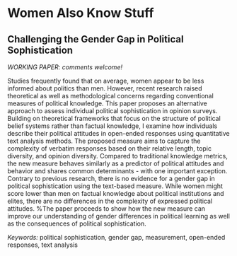 # Women Also Know Stuff
## Challenging the Gender Gap in Political Sophistication

*WORKING PAPER: comments welcome!*

Studies frequently found that on average, women appear to be less informed about politics than men. However, recent research raised theoretical as well as methodological concerns regarding conventional measures of political knowledge. This paper proposes an alternative approach to assess individual political sophistication in opinion surveys. Building on theoretical frameworks that focus on the structure of political belief systems rather than factual knowledge, I examine how individuals describe their political attitudes in open-ended responses using quantitative text analysis methods. The proposed measure aims to capture the complexity of verbatim responses based on their relative length, topic diversity, and opinion diversity. Compared to traditional knowledge metrics, the new measure behaves similarly as a predictor of political attitudes and behavior and shares common determinants - with one important exception. Contrary to previous research, there is no evidence for a gender gap in political sophistication using the text-based measure. While women might score lower than men on factual knowledge about political institutions and elites, there are no differences in the complexity of expressed political attitudes. %The paper proceeds to show how the new measure can improve our understanding of gender differences in political learning as well as the consequences of political sophistication. 

*Keywords:* political sophistication, gender gap, measurement, open-ended responses, text analysis